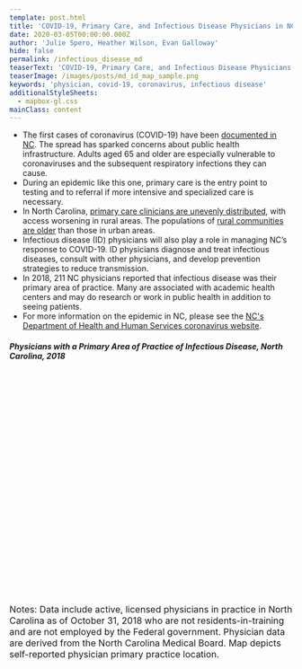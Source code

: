 ```yaml
---
template: post.html
title: 'COVID-19, Primary Care, and Infectious Disease Physicians in NC'
date: 2020-03-05T00:00:00.000Z
author: 'Julie Spero, Heather Wilson, Evan Galloway'
hide: false
permalink: /infectious_disease_md
teaserText: 'COVID-19, Primary Care, and Infectious Disease Physicians in NC'
teaserImage: /images/posts/md_id_map_sample.png
keywords: 'physician, covid-19, coronavirus, infectious disease'
additionalStyleSheets:
  - mapbox-gl.css
mainClass: content
---
```

* The first cases of coronavirus (COVID-19) have been [documented in NC](https://www.newsobserver.com/news/local/article241051656.html).  The spread has sparked concerns about public health infrastructure. Adults aged 65 and older are especially vulnerable to coronaviruses and the subsequent respiratory infections they can cause. 
* During an epidemic like this one, primary care is the entry point to testing and to referral if more intensive and specialized care is necessary.
* In North Carolina, [primary care clinicians are unevenly distributed](https://nchealthworkforce.unc.edu/physician_growth_metro/), with access worsening in rural areas.  The populations of [rural communities are older](https://nchealthworkforce.unc.edu/percent_65_and_older_map/) than those in urban areas.    
* Infectious disease (ID) physicians will also play a role in managing NC’s response to COVID-19.  ID physicians diagnose and treat infectious diseases, consult with other physicians, and develop prevention strategies to reduce transmission.
* In 2018, 211 NC physicians reported that infectious disease was their primary area of practice.  Many are associated with academic health centers and may do research or work in public health in addition to seeing patients.
* For more information on the epidemic in NC, please see the [NC's Department of Health and Human Services coronavirus website](https://www.ncdhhs.gov/divisions/public-health/coronavirus-disease-2019-covid-19-response-north-carolina).

<h5>Physicians with a Primary Area of Practice of Infectious Disease, North Carolina, 2018</h5>
<div id="map" style="height:400px;max-width:800px;margin:auto;"></div>

 <script src='/javascript/mapbox-gl.js'></script>

 <p style="font-size:1rem;margin-top:10px;">Notes: Data include active, licensed physicians in practice in North Carolina as of October 31, 2018 who are not residents-in-training and are not employed by the Federal government. Physician data are derived from the North Carolina Medical Board. Map depicts self-reported physician primary practice location.</p>

<script>
mapboxgl.accessToken = 'pk.eyJ1IjoiZ2FsbG93YXlldmFuIiwiYSI6ImNqanJlendzeTJ2MGIza3M0bzdzaGx5ZW8ifQ.Baz1Ju09q2mNHqw1gUbbSQ';
var map = new mapboxgl.Map({
container: 'map',
style: 'mapbox://styles/mapbox/light-v10',
center: [-80.1, 35.4],
minZoom: 6, 
zoom: 6,
maxZoom: 10
});
map.on('load', function() {
// Add a new source from our GeoJSON data and
// set the 'cluster' option to true. GL-JS will
// add the point_count property to your source data.
map.addSource('id_md', {
type: 'geojson',
data:
'/data/infectious_disease_md_points.json',
cluster: true,
clusterMaxZoom: 14, // Max zoom to cluster points on
clusterRadius: 50 // Radius of each cluster when clustering points (defaults to 50)
});

map.addLayer({
id: 'clusters',
type: 'circle',
source: 'id_md',
filter: ['has', 'point_count'],
paint: {
// Use step expressions (https://docs.mapbox.com/mapbox-gl-js/style-spec/#expressions-step)
// with three steps to implement three types of circles:
//   * Blue, 20px circles when point count is less than 100
//   * Yellow, 30px circles when point count is between 100 and 750
//   * Pink, 40px circles when point count is greater than or equal to 750
// 'circle-color': [
// 'step',
// ['get', 'point_count'],
// '#dadaeb',
// 20,
// '#bcbddc',
// 40,
// '#9e9ac8',
// 60,
// '#807dba',
// 80,
// '#6a51a3',
// 100,
// '#4a1486',
// ],
'circle-color': [
"interpolate-hcl",
 ["linear"],   
  ['get', 'point_count'],
  0, "HSL(240, 30%, 89%)",
  82, "HSL(258, 34%, 48%)"
],
"circle-radius": [
  "sqrt", ["*", ["get", "point_count"], 32]    
]
// 'circle-radius': [
// 'step',
// ['get', 'point_count'],
// 20,
// 100,
// 30,
// 750,
// 40 
// ]
}  
}); 
 
map.addLayer({
id: 'cluster-count',
type: 'symbol',
source: 'id_md',
filter: ['has', 'point_count'],
layout: {
'text-field': '{point_count_abbreviated}',
'text-font': ['DIN Offc Pro Medium', 'Arial Unicode MS Bold'],
'text-size': 12
}
});
 
map.addLayer({
id: 'unclustered-point',
type: 'circle',
source: 'id_md',
filter: ['!', ['has', 'point_count']],
paint: {
'circle-color': '#dadaeb',
'circle-radius': 4,
'circle-stroke-width': 1,
'circle-stroke-color': '#4a1486'
}
});

});
</script>